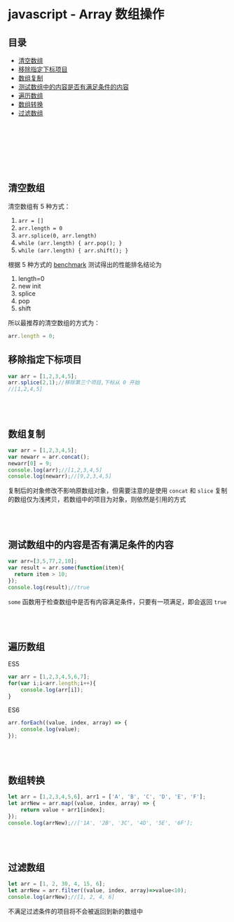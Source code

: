 # javascript - Array 数组操作

## 目录
- [清空数组](#清空数组)
- [移除指定下标项目](#移除指定下标项目)
- [数组复制](#数组复制)
- [测试数组中的内容是否有满足条件的内容](#数组复制)
- [遍历数组](#遍历数组)
- [数组转换](#数组转换)
- [过滤数组](#过滤数组)


<br><br><br><br><br><br>

## 清空数组

清空数组有 5 种方式：

1. `arr = []`
2. `arr.length = 0`
3. `arr.splice(0, arr.length)`
4. `while (arr.length) { arr.pop(); }`
5. `while (arr.length) { arr.shift(); }`

根据 5 种方式的 [benchmark](http://jsben.ch/hyj65) 测试得出的性能排名结论为

1. length=0
2. new init
3. splice
4. pop
5. shift

所以最推荐的清空数组的方式为：

```js
arr.length = 0;
```

## 移除指定下标项目

```js
var arr = [1,2,3,4,5];
arr.splice(2,1);//移除第三个项目,下标从 0 开始
//[1,2,4,5]
```

<br><br>

## 数组复制
```js
var arr = [1,2,3,4,5];
var newarr = arr.concat();
newarr[0] = 9;
console.log(arr);//[1,2,3,4,5]
console.log(newarr);//[9,2,3,4,5]
```
复制后的对象修改不影响原数组对象，但需要注意的是使用 `concat` 和 `slice` 复制的数组仅为浅拷贝，若数组中的项目为对象，则依然是引用的方式

<br><br>

## 测试数组中的内容是否有满足条件的内容
```js
var arr=[3,5,77,2,10];
var result = arr.some(function(item){
  return item > 10;
});
console.log(result);//true
```
`some` 函数用于检查数组中是否有内容满足条件，只要有一项满足，即会返回 `true`

<br><br>

## 遍历数组

ES5
```js
var arr = [1,2,3,4,5,6,7];
for(var i;i<arr.length;i++){
    console.log(arr[i]);
}
```
ES6
```js
arr.forEach((value, index, array) => {
    console.log(value);
});
```

<br><br>

## 数组转换

```js
let arr = [1,2,3,4,5,6], arr1 = ['A', 'B', 'C', 'D', 'E', 'F'];
let arrNew = arr.map((value, index, array) => {
    return value + arr1[index];
});
console.log(arrNew);//['1A', '2B', '3C', '4D', '5E', '6F'];
```

<br><br>

## 过滤数组

```js
let arr = [1, 2, 30, 4, 15, 6];
let arrNew = arr.filter((value, index, array)=>value<10);
console.log(arrNew);//[1, 2, 4, 6]
```

不满足过滤条件的项目将不会被返回到新的数组中
